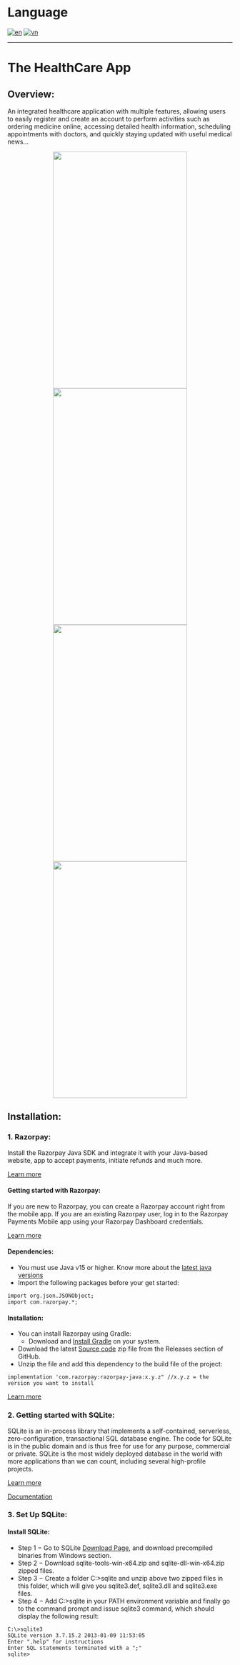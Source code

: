 # Language
[![en](https://img.shields.io/badge/lang-en-blue.svg)](https://github.com/PhucTan1705/grocery_app/blob/master/README.md)
[![vn](https://img.shields.io/badge/lang-vn-red.svg)](https://github.com/PhucTan1705/grocery_app/blob/master/README.VN.md)

---
# The HealthCare App

## Overview:

An integrated healthcare application with multiple features, allowing users to easily register and create an account to perform activities such as ordering medicine online, accessing detailed health information, 
scheduling appointments with doctors, and quickly staying updated with useful medical news...
<div align="center">
  <span><kbd><img src="https://drive.google.com/uc?export=view&id=1c6WeQpqzViW-3M40Gq0hfdwCNHw01fbu" width="300" height="530"  hspace="10"></kbd></span>
  <span><kbd><img src="https://drive.google.com/uc?export=view&id=1Lg5-IUjwgSIMzOB6nbK_dOalhw6DRF64" width="300" height="530"  hspace="10"></kbd></span>
  <span><kbd><img src="https://drive.google.com/uc?export=view&id=1WGZhbed6K_1I2bA6tk2YKrG1Rpux8bOY" width="300" height="530"  hspace="10"></kbd></span>
  <span><kbd><img src="https://drive.google.com/uc?export=view&id=1twCk7_bKgGghP9elLY_mL37js4KT370f" width="300" height="530"  hspace="10"></kbd></span>
</div>

## Installation:

### 1. Razorpay:

Install the Razorpay Java SDK and integrate it with your Java-based website, app to accept payments, initiate refunds and much more.

[Learn more](https://razorpay.com/docs/payments/)

#### Getting started with Razorpay:

If you are new to Razorpay, you can create a Razorpay account right from the mobile app. If you are an existing Razorpay user, log in to the Razorpay Payments Mobile app using your Razorpay Dashboard credentials.

[Learn more](https://razorpay.com/docs/payments/mobile-app/get-started/#create-a-new-account)

#### Dependencies:

- You must use Java v15 or higher. Know more about the [latest java versions](https://www.java.com/releases/)
- Import the following packages before your get started:

```
import org.json.JSONObject;
import com.razorpay.*;
```

#### Installation:

- You can install Razorpay using Gradle:
  + Download and [Install Gradle](https://gradle.org/install/) on your system.
- Download the latest [Source code](https://github.com/razorpay/razorpay-java/releases) zip file from the Releases section of GitHub.
- Unzip the file and add this dependency to the build file of the project:

```
implementation 'com.razorpay:razorpay-java:x.y.z" //x.y.z = the version you want to install
```

[Learn more](https://razorpay.com/docs/payments/server-integration/java/)

### 2. Getting started with SQLite:

SQLite is an in-process library that implements a self-contained, serverless, zero-configuration, transactional SQL database engine. The code for SQLite is in the public domain and is thus free for use for any purpose, commercial or private. SQLite is the most widely deployed database in the world with more applications than we can count, including several high-profile projects.

[Learn more](https://www.sqlite.org/about.html)

[Documentation](https://www.sqlite.org/docs.html)

### 3. Set Up SQLite:

#### Install SQLite:

- Step 1 − Go to SQLite [Download Page](https://www.sqlite.org/download.html), and download precompiled binaries from Windows section.
- Step 2 − Download sqlite-tools-win-x64.zip and sqlite-dll-win-x64.zip zipped files.
- Step 3 − Create a folder C:\>sqlite and unzip above two zipped files in this folder, which will give you sqlite3.def, sqlite3.dll and sqlite3.exe files.
- Step 4 − Add C:\>sqlite in your PATH environment variable and finally go to the command prompt and issue sqlite3 command, which should display the following result:

```
C:\>sqlite3
SQLite version 3.7.15.2 2013-01-09 11:53:05
Enter ".help" for instructions
Enter SQL statements terminated with a ";"
sqlite>
```


